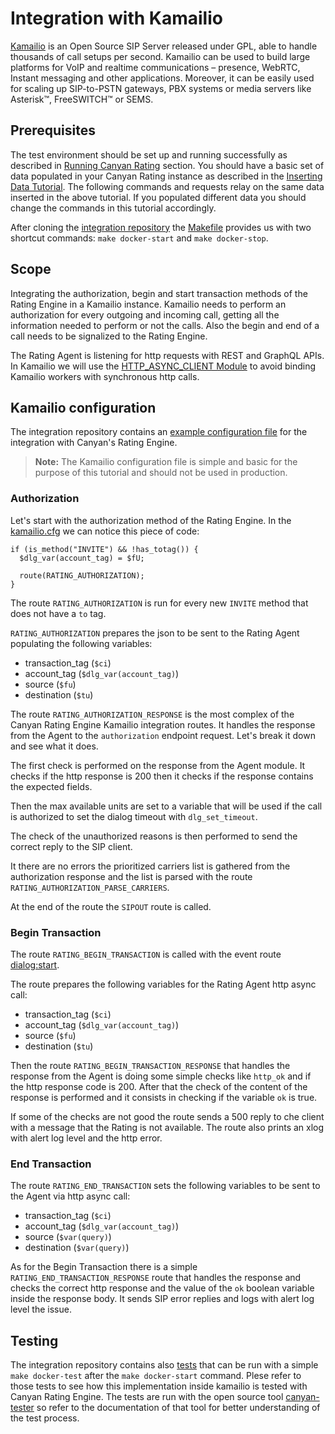 # Integration with Kamailio

[Kamailio](https://www.kamailio.org/) is an Open Source SIP Server released under GPL, able to handle thousands of call setups per second. Kamailio can be used to build large platforms for VoIP and realtime communications – presence, WebRTC, Instant messaging and other applications.  Moreover, it can be easily used for scaling up SIP-to-PSTN gateways, PBX systems or media servers like Asterisk™, FreeSWITCH™ or SEMS.


## Prerequisites

The test environment should be set up and running successfully as described in [Running Canyan Rating](/running.md) section.
You should have a basic set of data populated in your Canyan Rating instance as described in the [Inserting Data Tutorial](/tutorials/inserting-data/).
The following commands and requests relay on the same data inserted in the above tutorial. If you populated different data you should change the commands in this tutorial accordingly.

After cloning the [integration repository](https://github.com/canyanio/rating-integration) the [Makefile](https://github.com/canyanio/rating-integration/blob/master/Makefile) provides us with two shortcut commands:
`make docker-start` and `make docker-stop`.

## Scope

Integrating the authorization, begin and start transaction methods of the Rating Engine in a Kamailio instance.
Kamailio needs to perform an authorization for every outgoing and incoming call, getting all the information needed to perform or not the calls. Also the begin and end of a call needs to be signalized to the Rating Engine.

The Rating Agent is listening for http requests with REST and GraphQL APIs. In Kamailio we will use the [HTTP_ASYNC_CLIENT Module](https://www.kamailio.org/docs/modules/stable/modules/http_async_client.html) to avoid binding Kamailio workers with synchronous http calls.


## Kamailio configuration

The integration repository contains an [example configuration file](https://github.com/canyanio/rating-integration/blob/master/conf/kamailio/rating.cfg) for the integration with Canyan's Rating Engine.

>**Note:** The Kamailio configuration file is simple and basic for the purpose 
> of this tutorial and should not be used in production.


### Authorization

Let's start with the authorization method of the Rating Engine.
In the [kamailio.cfg](https://github.com/canyanio/rating-integration/blob/master/conf/kamailio/kamailio.cfg) we can notice this piece of code:
```
if (is_method("INVITE") && !has_totag()) {
  $dlg_var(account_tag) = $fU;

  route(RATING_AUTHORIZATION);
}
```
The route `RATING_AUTHORIZATION` is run for every new `INVITE` method that does not have a `to` tag.

`RATING_AUTHORIZATION` prepares the json to be sent to the Rating Agent populating the following variables:

* transaction_tag (`$ci`)
* account_tag (`$dlg_var(account_tag)`)
* source (`$fu`)
* destination (`$tu`)

The route `RATING_AUTHORIZATION_RESPONSE` is the most complex of the Canyan Rating Engine Kamailio integration routes.
It handles the response from the Agent to the `authorization` endpoint request.
Let's break it down and see what it does.

The first check is performed on the response from the Agent module. It checks if the http response is 200 then it checks if the response contains the expected fields.

Then the max available units are set to a variable that will be used if the call is authorized to set the dialog timeout with `dlg_set_timeout`.

The check of the unauthorized reasons is then performed to send the correct reply to the SIP client.

It there are no errors the prioritized carriers list is gathered from the authorization response and the list is parsed with the route `RATING_AUTHORIZATION_PARSE_CARRIERS`.

At the end of the route the `SIPOUT` route is called.


### Begin Transaction

The route `RATING_BEGIN_TRANSACTION` is called with the event route [dialog:start](https://kamailio.org/docs/modules/stable/modules/dialog.html#idm1446).

The route prepares the following variables for the Rating Agent http async call:

* transaction_tag (`$ci`)
* account_tag (`$dlg_var(account_tag)`)
* source (`$fu`)
* destination (`$tu`)

Then the route `RATING_BEGIN_TRANSACTION_RESPONSE` that handles the response from the Agent is doing some simple checks like `http_ok` and if the http response code is 200. After that the check of the content of the response is performed and it consists in checking if the variable `ok` is true.

If some of the checks are not good the route sends a 500 reply to che client with a message that the Rating is not available. The route also prints an xlog with alert log level and the http error.


### End Transaction

The route `RATING_END_TRANSACTION` sets the following variables to be sent to the Agent via http async call:

* transaction_tag (`$ci`)
* account_tag (`$dlg_var(account_tag)`)
* source (`$var(query)`)
* destination (`$var(query)`)

As for the Begin Transaction there is a simple `RATING_END_TRANSACTION_RESPONSE` route that handles the response and checks the correct http response and the value of the `ok` boolean variable inside the response body.
It sends SIP error replies and logs with alert log level the issue.


## Testing

The integration repository contains also [tests](https://github.com/canyanio/rating-integration/tree/master/tests) that can be run with a simple `make docker-test` after the `make docker-start` command. Plese refer to those tests to see how this implementation inside kamailio is tested with Canyan Rating Engine.
The tests are run with the open source tool [canyan-tester](https://github.com/canyanio/canyan-tester) so refer to the documentation of that tool for better understanding of the test process.
